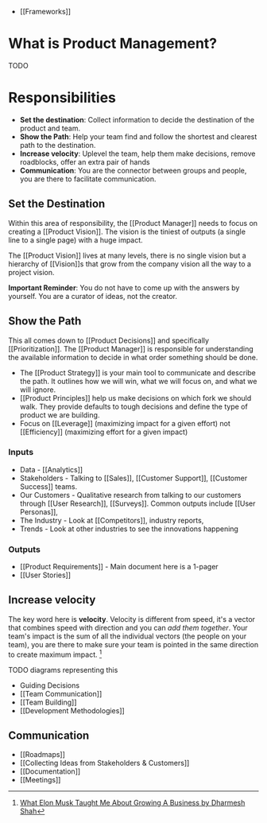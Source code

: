 - [[Frameworks]]

# What is Product Management?
TODO

# Responsibilities
- **Set the destination**: Collect information to decide the destination of the product and team.
- **Show the Path**: Help your team find and follow the shortest and clearest path to the destination. 
- **Increase velocity**: Uplevel the team, help them make decisions, remove roadblocks, offer an extra pair of hands
- **Communication**: You are the connector between groups and people, you are there to facilitate communication.

## Set the Destination
Within this area of responsibility, the [[Product Manager]] needs to focus on creating a [[Product Vision]]. The vision is the tiniest of outputs (a single line to a single page) with a huge impact. 

The [[Product Vision]] lives at many levels, there is no single vision but a hierarchy of [[Vision]]s that grow from the company vision all the way to a project vision.

**Important Reminder**: You do not have to come up with the answers by yourself. You are a curator of ideas, not the creator.

## Show the Path
This all comes down to [[Product Decisions]] and specifically [[Prioritization]]. The [[Product Manager]] is responsible for understanding the available information to decide in what order something should be done.

- The [[Product Strategy]] is your main tool to communicate and describe the path. It outlines how we will win, what we will focus on, and what we will ignore.
- [[Product Principles]] help us make decisions on which fork we should walk. They provide defaults to tough decisions and define the type of product we are building.
- Focus on [[Leverage]] (maximizing impact for a given effort) not [[Efficiency]] (maximizing effort for a given impact)

### Inputs
- Data - [[Analytics]]
- Stakeholders - Talking to [[Sales]], [[Customer Support]], [[Customer Success]] teams.
- Our Customers - Qualitative research from talking to our customers through [[User Research]], [[Surveys]]. Common outputs include [[User Personas]], 
- The Industry - Look at [[Competitors]], industry reports, 
- Trends - Look at other industries to see the innovations happening

### Outputs
- [[Product Requirements]] - Main document here is a 1-pager
- [[User Stories]]

## Increase velocity 
The key word here is **velocity**. Velocity is different from speed, it's a vector that combines speed with direction and you can *add them together*. Your team's impact is the sum of all the individual vectors (the people on your team), you are there to make sure your team is pointed in the same direction to create maximum impact. [^ElonMusk]

TODO diagrams representing this

- Guiding Decisions
- [[Team Communication]]
- [[Team Building]]
- [[Development Methodologies]]

## Communication
- [[Roadmaps]]
- [[Collecting Ideas from Stakeholders & Customers]]
- [[Documentation]]
- [[Meetings]]

[^ElonMusk]: [What Elon Musk Taught Me About Growing A Business by Dharmesh Shah](https://thinkgrowth.org/what-elon-musk-taught-me-about-growing-a-business-c2c173f5bff3)